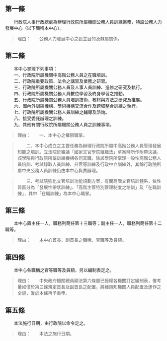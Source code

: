 第一條 
-------
　　行政院人事行政總處為辦理行政院所屬機關公務人員訓練業務，特設公務人力發展中心（以下簡稱本中心）。  
> 理由：　　公務人力發展中心之設立目的及隸屬關係。



第二條 
-------
　　本中心掌理下列事項：  
　　一、行政院所屬機關中高階公務人員之在職培訓。  
　　二、行政院重要政策、法令之講習及業務之研習。  
　　三、行政院所屬機關公務人員及人事人員訓練、進修之研究及執行。  
　　四、行政院所屬機關公務人員數位學習及終身學習之推動。  
　　五、行政院所屬機關公務人員培訓技術、教材與方法之研究及推廣。  
　　六、國內外訓練機構、學術機構交流合作及跨域整合訓練之執行。  
　　七、行政院所屬機關公務人員訓練之輔導及諮詢。  
　　八、接受委託辦理之訓練。  
　　九、其他有關行政院所屬機關公務人員之訓練事項。  
> 理由：　　一、本中心之權限職掌。

> 　　二、本中心成立之主要任務為辦理行政院所屬中高階公務人員管理發展知能之培訓。立法院於審議「國家文官學院組織法」草案時所作附帶決議，該學院與行政院所屬訓練機構各司其職，除該學院所掌理一般性高階公務人員培訓、考試錄取人員訓練、升官等訓練及行政中立訓練外，其餘行政院所屬中央公務人員訓練仍由本中心負責辦理。

> 　　三、考試院強化文官培訓功能規劃方案，有關高階文官培訓體系，依性質區分為「發展性帶狀訓練」、「高階主管特別管理制度之培訓」及「在職訓練」，其中「在職訓練」為本中心職掌。



第三條 
-------
　　本中心置主任一人，職務列簡任第十三職等；副主任一人，職務列簡任第十二職等。  
> 理由：　　本中心首長、副首長之職稱、官職等及員額。



第四條 
-------
　　本中心各職稱之官等職等及員額，另以編制表定之。  
> 理由：　　中央政府機關總員額法第六條雖已授權各機關訂定編制表，惟考量如僅於第三條規定首長及副首長之配置，將難窺知機關人員配置及運作之全貌，爰於本條再予重申。



第五條 
-------
　　本法施行日期，由行政院以命令定之。  
> 理由：　　本法之施行日期。